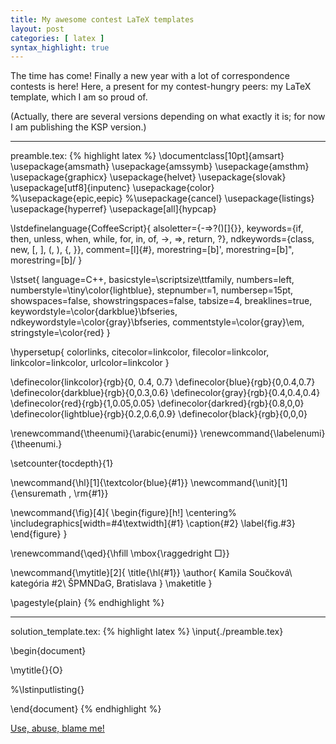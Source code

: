 ```yaml
---
title: My awesome contest LaTeX templates
layout: post
categories: [ latex ]
syntax_highlight: true
---
```


The time has come! Finally a new year with a lot of correspondence contests is here!
Here, a present for my contest-hungry peers: my LaTeX template, which I am so proud of.

<!--more-->

(Actually, there are several versions depending on what exactly it is; for now I am publishing the
KSP version.)

--------------------------------------------------------------------------------

preamble.tex:
{% highlight latex %}
\documentclass[10pt]{amsart}
\usepackage{amsmath}
\usepackage{amssymb}
\usepackage{amsthm}
\usepackage{graphicx}
\usepackage{helvet}
\usepackage{slovak}
\usepackage[utf8]{inputenc}
\usepackage{color}
%\usepackage{epic,eepic}
%\usepackage{cancel}
\usepackage{listings}
\usepackage{hyperref}
\usepackage[all]{hypcap}

\lstdefinelanguage{CoffeeScript}{
alsoletter={-=>?()[]\{\}},
keywords={if, then, unless, when, while, for, in, of, ->, =>, return, ?},
ndkeywords={class, new, [, ], (, ), \{, \}},
comment=[l]{\#},
morestring=[b]',
morestring=[b]",
morestring=[b]/
}

\lstset{
language=C++,
basicstyle=\scriptsize\ttfamily,
numbers=left,
numberstyle=\tiny\color{lightblue},
stepnumber=1,
numbersep=15pt,
showspaces=false,
showstringspaces=false,
tabsize=4,
breaklines=true,
keywordstyle=\color{darkblue}\bfseries,
ndkeywordstyle=\color{gray}\bfseries,
commentstyle=\color{gray}\em,
stringstyle=\color{red}
}

\hypersetup{
colorlinks,
citecolor=linkcolor,
filecolor=linkcolor,
linkcolor=linkcolor,
urlcolor=linkcolor
}

\definecolor{linkcolor}{rgb}{0, 0.4, 0.7}
\definecolor{blue}{rgb}{0,0.4,0.7}
\definecolor{darkblue}{rgb}{0,0.3,0.6}
\definecolor{gray}{rgb}{0.4,0.4,0.4}
\definecolor{red}{rgb}{1,0.05,0.05}
\definecolor{darkred}{rgb}{0.8,0,0}
\definecolor{lightblue}{rgb}{0.2,0.6,0.9}
\definecolor{black}{rgb}{0,0,0}

\renewcommand{\theenumi}{\arabic{enumi}}
\renewcommand{\labelenumi}{\theenumi.}

\setcounter{tocdepth}{1}

\newcommand{\hl}[1]{\textcolor{blue}{#1}}
\newcommand{\unit}[1]{\ensuremath \, \rm{#1}}

\newcommand{\fig}[4]{
\begin{figure}[h!]
    \centering%
    \includegraphics[width=#4\textwidth]{#1}
    \caption{#2}
    \label{fig.#3}
\end{figure}
}

\renewcommand{\qed}{\hfill \mbox{\raggedright $\Box$}}

\newcommand{\mytitle}[2]{
    \title{\hl{#1}}
    \author{
        Kamila Součková\\
        kategória #2\\
        ŠPMNDaG, Bratislava
    }
    \maketitle
}

\pagestyle{plain}
{% endhighlight %}

--------------------------------------------------------------------------------

solution_template.tex:
{% highlight latex %}
\input{./preamble.tex}

\begin{document}

\mytitle{}{O}

%\lstinputlisting{}

\end{document}
{% endhighlight %}

[Use, abuse, blame me!](/LICENSE)
